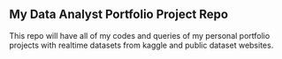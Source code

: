 ## My Data Analyst Portfolio Project Repo

This repo will have all of my codes and queries of my personal portfolio projects with realtime datasets from kaggle and public dataset websites.  


